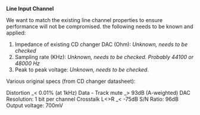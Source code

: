 **Line Input Channel**

We want to match the existing line channel properties to ensure performance will not be compromised. the following needs to be known and applied:
1. Impedance of existing CD changer DAC (Ohm):   _Unknown, needs to be checked_
2. Sampling rate (KHz):  _Unknown, needs to be checked. Probably 44100 or 48000 Hz_
3. Peak to peak voltage:  _Unknown, needs to be checked._

Various original specs (from CD changer datasheet):

Distortion _< 0.01% (at 1kHz)
Data - Track mute _> 93dB (A-weighted)
DAC Resolution: 1 bit per channel
Crosstalk L<>R _< -75dB
S/N Ratio: 96dB
Output voltage: 700mV
